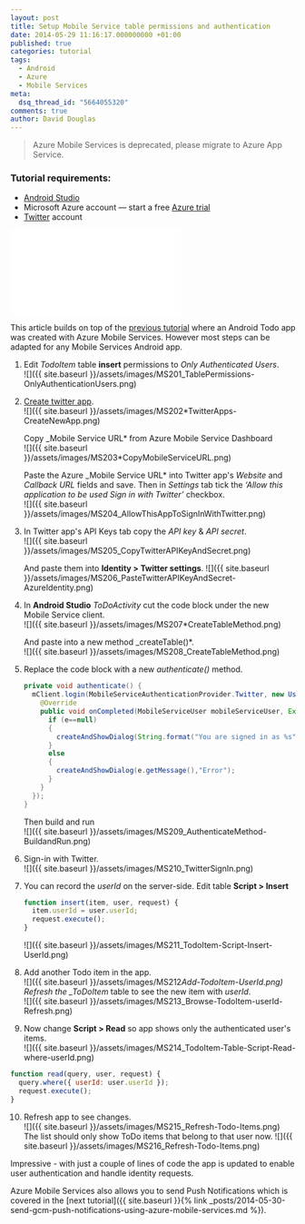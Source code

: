 ```yaml
---
layout: post
title: Setup Mobile Service table permissions and authentication
date: 2014-05-29 11:16:17.000000000 +01:00
published: true
categories: tutorial
tags:
  - Android
  - Azure
  - Mobile Services
meta:
  dsq_thread_id: "5664055320"
comments: true
author: David Douglas
---
```


> Azure Mobile Services is deprecated, please migrate to Azure App Service.

### Tutorial requirements:

- [Android Studio](http://developer.android.com/sdk/installing/studio.html)
- Microsoft Azure account — start a free [Azure trial](http://aka.ms/azure_trial)
- [Twitter](https://twitter.com) account

<div class="video"><iframe src="//www.youtube.com/embed/ige5xpDsJuk" frameborder="0" allowfullscreen></iframe></div>

This article builds on top of the [previous tutorial](http://www.deadlyfingers.net/azure/create-mobile-service-in-azure) where an Android Todo app was created with Azure Mobile Services. However most steps can be adapted for any Mobile Services Android app.

1. Edit _TodoItem_ table **insert** permissions to _Only Authenticated Users_.  
   ![]({{ site.baseurl }}/assets/images/MS201_TablePermissions-OnlyAuthenticationUsers.png)
2. [Create twitter app](http://apps.twitter.com).  
   ![]({{ site.baseurl }}/assets/images/MS202\*TwitterApps-CreateNewApp.png)

   Copy \_Mobile Service URL* from Azure Mobile Service Dashboard  
   ![]({{ site.baseurl }}/assets/images/MS203*CopyMobileServiceURL.png)

   Paste the Azure \_Mobile Service URL\* into Twitter app's _Website_ and _Callback URL_ fields and save. Then in _Settings_ tab tick the _‘Allow this application to be used Sign in with Twitter’_ checkbox.  
   ![]({{ site.baseurl }}/assets/images/MS204_AllowThisAppToSignInWithTwitter.png)

3. In Twitter app's API Keys tab copy the _API key_ & _API secret_.  
   ![]({{ site.baseurl }}/assets/images/MS205_CopyTwitterAPIKeyAndSecret.png)

   And paste them into **Identity \> Twitter settings**.
   ![]({{ site.baseurl }}/assets/images/MS206_PasteTwitterAPIKeyAndSecret-AzureIdentity.png)

4. In **Android Studio** _ToDoActivity_ cut the code block under the new Mobile Service client.  
   ![]({{ site.baseurl }}/assets/images/MS207\*CreateTableMethod.png)

   And paste into a new method \_createTable()\*.  
   ![]({{ site.baseurl }}/assets/images/MS208_CreateTableMethod.png)

5. Replace the code block with a new _authenticate()_ method.
   ```java
   private void authenticate() {
     mClient.login(MobileServiceAuthenticationProvider.Twitter, new UserAuthenticationCallback() {
       @Override
       public void onCompleted(MobileServiceUser mobileServiceUser, Exception e, ServiceFilterResponse serviceFilterResponse) {
         if (e==null)
         {
           createAndShowDialog(String.format("You are signed in as %s"), mobileServiceUser.getUserId() );
         }
         else
         {
           createAndShowDialog(e.getMessage(),"Error");
         }
       }
     });
   }
   ```
   Then build and run  
   ![]({{ site.baseurl }}/assets/images/MS209_AuthenticateMethod-BuildandRun.png)
6. Sign-in with Twitter.  
   ![]({{ site.baseurl }}/assets/images/MS210_TwitterSignIn.png)
7. You can record the _userId_ on the server-side. Edit table **Script \> Insert**
   ```js
   function insert(item, user, request) {
     item.userId = user.userId;
     request.execute();
   }
   ```
   ![]({{ site.baseurl }}/assets/images/MS211_TodoItem-Script-Insert-UserId.png)
8. Add another Todo item in the app.  
   ![]({{ site.baseurl }}/assets/images/MS212*Add-TodoItem-UserId.png)
   Refresh the \_ToDoItem* table to see the new item with _userId_.  
   ![]({{ site.baseurl }}/assets/images/MS213_Browse-TodoItem-userId-Refresh.png)
9. Now change **Script \> Read** so app shows only the authenticated user's items.  
   ![]({{ site.baseurl }}/assets/images/MS214_TodoItem-Table-Script-Read-where-userId.png)

```js
function read(query, user, request) {
  query.where({ userId: user.userId });
  request.execute();
}
```

10. Refresh app to see changes.  
    ![]({{ site.baseurl }}/assets/images/MS215_Refresh-Todo-Items.png)
    The list should only show ToDo items that belong to that user now.
    ![]({{ site.baseurl }}/assets/images/MS216_Refresh-Todo-Items.png)

Impressive - with just a couple of lines of code the app is updated to enable user authentication and handle identity requests.

Azure Mobile Services also allows you to send Push Notifications which is covered in the [next tutorial]({{ site.baseurl }}{% link _posts/2014-05-30-send-gcm-push-notifications-using-azure-mobile-services.md %}).
